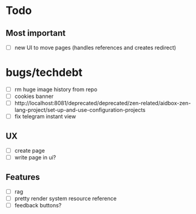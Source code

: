 # Todo

## Most important
- [ ] new UI to move pages (handles references and creates redirect)

# bugs/techdebt

- [ ] rm huge image history from repo
- [ ] cookies banner
- [ ] http://localhost:8081/deprecated/deprecated/zen-related/aidbox-zen-lang-project/set-up-and-use-configuration-projects
- [ ] fix telegram instant view

## UX

- [ ] create page
- [ ] write page in ui?

## Features

- [ ] rag
- [ ] pretty render system resource reference
- [ ] feedback buttons?

